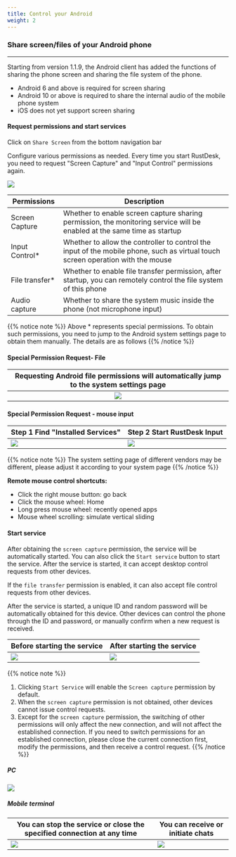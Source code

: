 ```yaml
---
title: Control your Android 
weight: 2
---
```


### Share screen/files of your Android phone
------

Starting from version 1.1.9, the Android client has added the functions of sharing the phone screen and sharing the file system of the phone.

- Android 6 and above is required for screen sharing
- Android 10 or above is required to share the internal audio of the mobile phone system
- iOS does not yet support screen sharing


#### **Request permissions and start services**

Click on `Share Screen` from the bottom navigation bar

Configure various permissions as needed. Every time you start RustDesk, you need to request "Screen Capture" and "Input Control" permissions again.

![](/docs/en/manual/mobile/images/server_off_en.jpg?width=300px)

| Permissions     | Description                                               |
| --------------- | --------------------------------------------------------- |
| Screen Capture | Whether to enable screen capture sharing permission, the monitoring service will be enabled at the same time as startup |
| Input Control* | Whether to allow the controller to control the input of the mobile phone, such as virtual touch screen operation with the mouse |
| File transfer* | Whether to enable file transfer permission, after startup, you can remotely control the file system of this phone |
| Audio capture  | Whether to share the system music inside the phone (not microphone input) |

{{% notice note %}}
Above * represents special permissions. To obtain such permissions, you need to jump to the Android system settings page to obtain them manually. The details are as follows
{{% /notice %}}

#### **Special Permission Request- File**

| Requesting Android file permissions will automatically jump to the system settings page |
| :---------------: |
| ![](/docs/en/manual/mobile/images/get_file_en.jpg?width=300px) |

#### **Special Permission Request - mouse input**
| Step 1 Find "Installed Services" | Step 2 Start RustDesk Input |
| --------------- | -------------------------------------------------------- |
| ![](/docs/en/manual/mobile/images/get_input1_en.jpg?width=300px) | ![](/docs/en/manual/mobile/images/get_input2_en.jpg?width=300px) |

{{% notice note %}}
The system setting page of different vendors may be different, please adjust it according to your system page
{{% /notice %}}

**Remote mouse control shortcuts:**

- Click the right mouse button: go back
- Click the mouse wheel: Home
- Long press mouse wheel: recently opened apps
- Mouse wheel scrolling: simulate vertical sliding

#### **Start service**

After obtaining the `screen capture` permission, the service will be automatically started. You can also click the `Start service` button to start the service. After the service is started, it can accept desktop control requests from other devices.

If the `file transfer` permission is enabled, it can also accept file control requests from other devices.

After the service is started, a unique ID and random password will be automatically obtained for this device. Other devices can control the phone through the ID and password, or manually confirm when a new request is received.

| Before starting the service | After starting the service |
| --------------- | -------------------------------------------------------- |
| ![](/docs/en/manual/mobile/images/server_off_en.jpg?width=300px) | ![](/docs/en/manual/mobile/images/server_on_en.jpg?width=300px) |

{{% notice note %}}
1. Clicking `Start Service` will enable the `Screen capture` permission by default.
2. When the `screen capture` permission is not obtained, other devices cannot issue control requests.
3. Except for the `screen capture` permission, the switching of other permissions will only affect the new connection, and will not affect the established connection. If you need to switch permissions for an established connection, please close the current connection first, modify the permissions, and then receive a control request.
{{% /notice %}}

##### PC

![](/docs/en/manual/mobile/images/android_server_pc_side_en.png?width=700px)

##### Mobile terminal

| You can stop the service or close the specified connection at any time | You can receive or initiate chats |
| --------------- | -------------------------------------------------------- |
| ![](/docs/en/manual/mobile/images/server_on_en.jpg?width=300px) | ![](/docs/en/manual/mobile/images/android_server2_en.jpg?width=300px) |